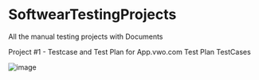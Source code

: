 # SoftwearTestingProjects
All the manual testing projects with Documents

 
Project #1  - Testcase and Test Plan for App.vwo.com
Test Plan
TestCases

![image](https://github.com/user-attachments/assets/c1b71152-06f4-4059-a902-8f24b68bb66e)


